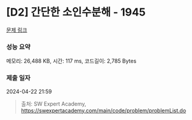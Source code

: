 # [D2] 간단한 소인수분해 - 1945 

[문제 링크](https://swexpertacademy.com/main/code/problem/problemDetail.do?contestProbId=AV5Pl0Q6ANQDFAUq) 

### 성능 요약

메모리: 26,488 KB, 시간: 117 ms, 코드길이: 2,785 Bytes

### 제출 일자

2024-04-22 21:59



> 출처: SW Expert Academy, https://swexpertacademy.com/main/code/problem/problemList.do